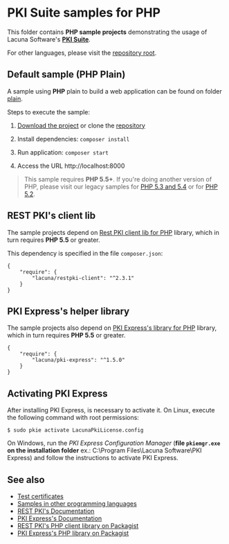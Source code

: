 # PKI Suite samples for PHP

This folder contains **PHP sample projects** demonstrating the usage of Lacuna Software's
**[PKI Suite](https://www.lacunasoftware.com/pki-suite)**.

For other languages, please visit the [repository root](https://github.com/LacunaSoftware/PkiSuiteSamples).

Default sample (PHP Plain)
--------------------------

A sample using **PHP** plain to build a web application can be found on folder [plain](plain).

Steps to execute the sample:

1. [Download the project](https://github.com/LacunaSoftware/PkiSuiteSamples/archive/master.zip) or 
   clone the [repository](https://github.com/LacunaSoftware/PkiSuiteSamples.git)
   
1. Install dependencies: `composer install`

1. Run application: `composer start`

1. Access the URL http://localhost:8000

> This sample requires **PHP 5.5+**. If you're doing another version of PHP, please visit our legacy samples
for [PHP 5.3 and 5.4](https://github.com/LacunaSoftware/RestPkiSamples/tree/master/PHP/legacy) or for
[PHP 5.2](https://github.com/LacunaSoftware/RestPkiSamples/tree/master/PHP/legacy52).

REST PKI's client lib
---------------------

The sample projects depend on [Rest PKI client lib for PHP](https://github.com/LacunaSoftware/RestPkiPhpClient) library, which in
turn requires **PHP 5.5** or greater.

This dependency is specified in the file `composer.json`:

	{
		"require": {
			"lacuna/restpki-client": "^2.3.1"
		}
	}

PKI Express's helper library
----------------------------

The sample projects also depend on [PKI Express's library for PHP](https://github.com/LacunaSoftware/RestPkiPhpClient) library, which in
turn requires **PHP 5.5** or greater.

	{
		"require": {
			"lacuna/pki-express": "^1.5.0"
		}
	}

Activating PKI Express
----------------------

After installing PKI Express, is necessary to activate it. On Linux, execute the following
command with root permissions:

	$ sudo pkie activate LacunaPkiLicense.config
	
On Windows, run the _PKI Express Configuration Manager_ (**file `pkiemgr.exe` on the installation folder** 
ex.: C:\Program Files\Lacuna Software\PKI Express) and follow the instructions to activate PKI Express.

See also
--------

* [Test certificates](https://docs.lacunasoftware.com/articles/pki-guide/test-certs)
* [Samples in other programming languages](https://github.com/LacunaSoftware/PkiSuiteSamples)
* [REST PKI's Documentation](http://docs.lacunasoftware.com/en-us/articles/rest-pki/php/index.html)
* [PKI Express's Documentation](http://docs.lacunasoftware.com/en-us/articles/pki-express/php/index.html)
* [REST PKI's PHP client library on Packagist](https://packagist.org/packages/lacuna/restpki-client)
* [PKI Express's PHP library on Packagist](https://packagist.org/packages/lacuna/pki-express)